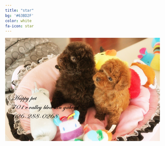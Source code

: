 ```yaml
---
title: "star"
bg: '#63BD2F'
color: white
fa-icon: star
---
```


<div style="text-align: center;"><img src="photos/happypet/IMG_8399_副本.jpg" /></div>
